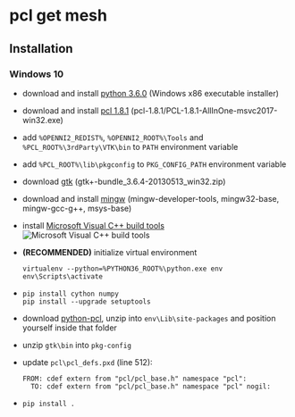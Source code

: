 # pcl get mesh
## Installation
### Windows 10
- download and install [python 3.6.0](https://www.python.org/downloads/release/python-360/) (Windows x86 executable installer)
- download and install [pcl 1.8.1](https://github.com/PointCloudLibrary/pcl/releases/) (pcl-1.8.1/PCL-1.8.1-AllInOne-msvc2017-win32.exe)
- add `%OPENNI2_REDIST%`, `%OPENNI2_ROOT%\Tools` and `%PCL_ROOT%\3rdParty\VTK\bin` to `PATH` environment variable
- add `%PCL_ROOT%\lib\pkgconfig` to `PKG_CONFIG_PATH` environment variable
- download [gtk](http://www.tarnyko.net/dl/gtk.htm) (gtk+-bundle_3.6.4-20130513_win32.zip)
- download and install [mingw](https://sourceforge.net/projects/mingw/) (mingw-developer-tools, mingw32-base, mingw-gcc-g++, msys-base)
- install [Microsoft Visual C++ build tools](https://visualstudio.microsoft.com/visual-cpp-build-tools/)
  ![Microsoft Visual C++ build tools](https://docs.microsoft.com/en-us/answers/storage/attachments/34873-10262.png)


- **(RECOMMENDED)** initialize virtual environment
  ```
  virtualenv --python=%PYTHON36_ROOT%\python.exe env
  env\Scripts\activate
  ```
- ```
  pip install cython numpy
  pip install --upgrade setuptools
  ```
- download [python-pcl](https://github.com/strawlab/python-pcl/releases), unzip into `env\Lib\site-packages` and position yourself inside that folder
- unzip `gtk\bin` into `pkg-config`
- update `pcl\pcl_defs.pxd` (line 512):
  ```
  FROM: cdef extern from "pcl/pcl_base.h" namespace "pcl":
    TO: cdef extern from "pcl/pcl_base.h" namespace "pcl" nogil: 
  ```
- ```
  pip install .
  ```
